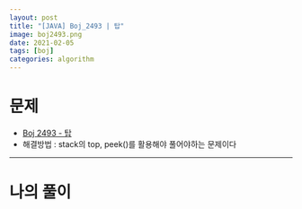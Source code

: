 ```yaml
---
layout: post
title: "[JAVA] Boj_2493 | 탑"
image: boj2493.png
date: 2021-02-05
tags: [boj]
categories: algorithm
---
```


# 문제
- [Boj 2493 - 탑 ](https://www.acmicpc.net/problem/2493)
- 해결방법 : stack의 top, peek()를 활용해야 풀어야하는 문제이다 

- - -

# 나의 풀이

<script src="https://gist.github.com/Jisu-Shin/fa34f0718b97f69c346af841d0145099.js"></script>